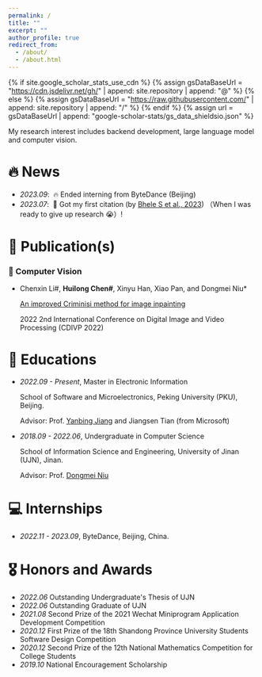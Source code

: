 ```yaml
---
permalink: /
title: ""
excerpt: ""
author_profile: true
redirect_from: 
  - /about/
  - /about.html
---
```


{% if site.google_scholar_stats_use_cdn %}
{% assign gsDataBaseUrl = "https://cdn.jsdelivr.net/gh/" | append: site.repository | append: "@" %}
{% else %}
{% assign gsDataBaseUrl = "https://raw.githubusercontent.com/" | append: site.repository | append: "/" %}
{% endif %}
{% assign url = gsDataBaseUrl | append: "google-scholar-stats/gs_data_shieldsio.json" %}

<span class='anchor' id='about-me'></span>

My research interest includes backend development, large language model and computer vision. 
<!-- I have published one paper only at CDIVP 2022 with total <a href='https://scholar.google.com/citations?user=DhtAFkwAAAAJ'>google scholar</a> <img src="https://img.shields.io/endpoint?url={{ url | url_encode }}&logo=Google%20Scholar&labelColor=f6f6f6&color=9cf&style=flat&label=citations"></a>. -->


# 🔥 News
- *2023.09*: &nbsp;🔥 Ended interning from ByteDance (Beijing)
- *2023.07*: &nbsp;🎉 Got my first citation (by [Bhele S et al., 2023](https://link.springer.com/article/10.1007/s11042-023-15370-5)) （When I was ready to give up research 😭）!

# 📝 Publication(s)

### 🌲 Computer Vision
- Chenxin Li\#, **Huilong Chen\#**, Xinyu Han, Xiao Pan, and Dongmei Niu\*
  
  [An improved Criminisi method for image inpainting](https://iopscience.iop.org/article/10.1088/1742-6596/2253/1/012023/meta)

  2022 2nd International Conference on Digital Image and Video Processing (CDIVP 2022)

# 📖 Educations
- *2022.09 - Present*, Master in Electronic Information

  School of Software and Microelectronics, Peking University (PKU), Beijing.
  
  Advisor: Prof. [Yanbing Jiang](https://www.ss.pku.edu.cn/teacherteam/teacherlist/1613-%E8%92%8B%E4%B8%A5%E5%86%B0.html) and Jiangsen Tian (from Microsoft)

- *2018.09 - 2022.06*, Undergraduate in Computer Science

  School of Information Science and Engineering, University of Jinan (UJN), Jinan.

  Advisor: Prof. [Dongmei Niu](https://yanzhao.ujn.edu.cn/gms/ds/dszlgl/enterViewDszl4Sd)

# 💻 Internships
<!-- - *2023.10 - Precent*, Ant Group, Beijing, China. -->
- *2022.11 - 2023.09*, ByteDance, Beijing, China.

# 🎖 Honors and Awards
- *2022.06* Outstanding Undergraduate's Thesis of UJN
- *2022.06* Outstanding Graduate of UJN
- *2021.08* Second Prize of the 2021 Wechat Miniprogram Application Development Competition
- *2020.12* First Prize of the 18th Shandong Province University Students Software Design Competition
- *2020.12* Second Prize of the 12th National Mathematics Competition for College Students
- *2019.10* National Encouragement Scholarship